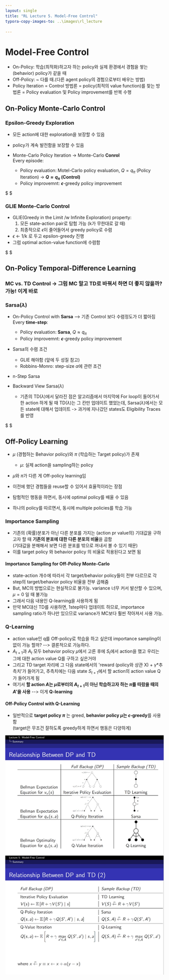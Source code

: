 ```yaml
---
layout: single   
title: "RL Lecture 5. Model-Free Control"   
typora-copy-images-to: ..\images\rl_lecture

---
```


# 	Model-Free Control

- On-Policy: 학습(최적화)하고자 하는 policy와 실제 환경에서 경험을 쌓는(behavior) policy가 같을 때
- Off-Policy: ~ 다를 때.(다른 agent policy의 경험으로부터 배우는 방법)
- Policy Iteration = Control 방법론 = policy(최적의 value function)를 찾는 방법론 = Policy evaluation 및 Policy improvement를 반복 수행

## On-Policy Monte-Carlo Control

### Epsilon-Greedy Exploration

- 모든 action에 대한 exploration을 보장할 수 있음
- policy가 계속 발전함을 보장할 수 있음

- Monte-Carlo Policy Iteration -> Monte-Carlo **Conrol**  
    Every episode:
    - Policy evaluation: Motel-Carlo policy evaluation, $Q = q_\pi$ (Policy Iteration) -> **$Q \approx q_\pi$ (Control)**
    - Policy improvemnt: **$\epsilon$**-greedy policy improvement

$ $

### GLIE Monte-Carlo Control

-  GLIE(Greedy in the Limit /w Infinite Exploration) property: 
    1. 모든 state-action pair로 탐험 가능 (k가 무한대로 갈 때)
    2. 최종적으로 $\epsilon$이 줄어들어서 greedy policy로 수렴
- $\epsilon$ <- 1/k 로 두고 epsilon-greedy 진행
- 그럼 optimal action-value function에 수렴함


$ $

## On-Policy Temporal-Difference Learning
### MC vs. TD Control -> 그럼 MC 말고 TD로 바꿔서 하면 더 좋지 않을까? 가능! 이게 바로
### **Sarsa($\lambda$)**

- On-Policy Control with **Sarsa** --> 기존 Control 보다 수렴정도가 더 짧아짐  
    Every **time-step**:
    - Policy evaluation: **Sarsa**, $Q \approx q_\pi$
    - Policy improvemnt: **$\epsilon$**-greedy policy improvement  
- Sarsa의 수렴 조건
    - GLIE 해야함 (앞에 두 성질 참고)
    - Robbins-Monro: step-size $\alpha$에 관련 조건

- n-Step Sarsa
- Backward View Sarsa($\lambda$)
    - 기존의 TD($\lambda$)에서 달라진 점은 알고리즘에서 마지막에 For loop이 들어가서 한 action 하게 될 때 TD($\lambda$)는 그 칸만 업데이트 했었는데, Sarsa($\lambda$)에서는 모든 state에 대해서 업데이트 -> 과거에 지나갔던 states도 Eligibility Traces를 반영 

$ $

## Off-Policy Learning

- $\mu$ (경험하는 Behavior policy)와 $\pi$ (학습하는 Target policy)가 존재
    - $\mu$: 실제 action을 sampling하는 policy
- $\mu$와 $\pi$가 다른 게 Off-policy learning임 
- 이전에 했던 경험들을 reuse할 수 있어서 효율적이라는 장점

- 탐험적인 행동을 하면서, 동시에 optimal policy를 배울 수 있음
- 하나의 policy를 따르면서, 동시에 multiple policies를 학습 가능

### Importance Sampling


- 기존의 (확률)분포가 아닌 다른 분포를 가지는 (action pr value의) 기대값을 구하고자 할 때 **기존의 분포에 대한 다른 분포의 비율**을 곱함   
(기대값을 분해해서 보면 다른 분포를 밖으로 꺼내서 볼 수 있기 때문)
- 이를 target policy 와 behavior policy 의 비율로 적용된다고 보면 됨



#### Importance Sampling for Off-Policy **Monte-Carlo**

- state-action 개수에 따라서 각 target/behavior policy들이 전부 다르므로 각 step의 target/behavior policy 비율을 전부 곱해줌
- But, MC의 방법으로는 현실적으로 불가능. variance 너무 커서 발산할 수 있으며, $\mu=0$ 일 때 불가능
- 그래서 다음 내용인 Q-learning을 사용하게 됨
- 만약 MC대신 TD를 사용하면, 1step마다 업데이트 하므로, importance sampling ratio가 하나만 있으므로 variance가 MC보다 훨씬 작아져서 사용 가능.

### Q-Learning

- action value인 q를 Off-policy로 학습을 하고 싶은데 importance sampling이 없이 가능 할까? --> 결론적으로 가능하다.
- $A_{t+1}$과 $A_{t}$ 모두 behavior policy $\mu$에서 고른 후에 $S_{t}$에서 action을 했고 우리는 그에 대한 action value Q를 구하고 싶은거야
- 그리고 TD target 자리에 그 다음 state에서의 'reward (policy와 상관 X) + $\gamma*$추측치'가 들어가고, 추측치에는 다음 state $S_{t+1}$에서 할 action의 action value Q가 들어가게 됨
- 여기서 **할 action $A$는 $\mu$로부터의 $A_{t+1}$이 아닌 학습하고자 하는 $\pi$를 따랐을 때의 $A'$을 사용** --> 이게 **Q-learning**

#### Off-Policy Control with Q-Learning

- 일반적으로 **target policy $\pi$** 는 greed, **behavior policy $\mu$는 $\epsilon$-greedy**를 사용함  
  (target은 무조건 잘하도록 greedy하게 하면서 행동은 다양하게)





<img src="../images/rl_lecture/rl_5_DP_TD_relationship.jpg" alt="rl_5_DP_TD_relationship" style="zoom:50%;" />





<img src="../images/rl_lecture/rl_5_DP_TD_relationship_2.jpg" alt="rl_5_DP_TD_relationship_2" style="zoom:50%;" />
